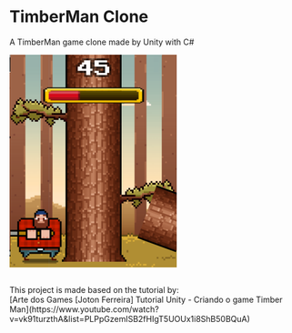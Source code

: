 # TimberMan Clone 
A TimberMan game clone made by Unity with C#

<img src="/Pics/preview.png" width="294px" height="374px" align="center"></img>

</br>
This project is made based on the tutorial by:</br>
[Arte dos Games [Joton Ferreira] Tutorial Unity - Criando o game Timber Man](https://www.youtube.com/watch?v=vk91turzthA&list=PLPpGzemISB2fHIgT5UOUx1i8ShB50BQuA)
